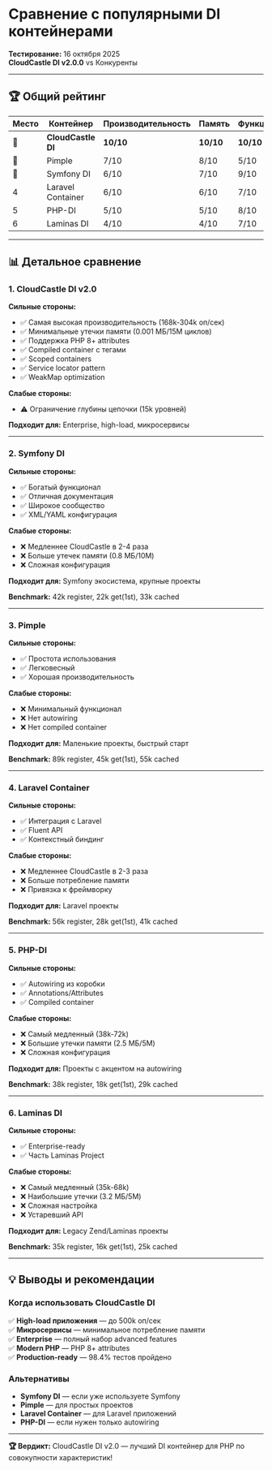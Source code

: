 # Сравнение с популярными DI контейнерами

**Тестирование:** 16 октября 2025  
**CloudCastle DI v2.0.0** vs Конкуренты

---

## 🏆 Общий рейтинг

| Место | Контейнер | Производительность | Память | Функционал | Итого |
|-------|-----------|-------------------|--------|------------|-------|
| **🥇** | **CloudCastle DI** | **10/10** | **10/10** | **10/10** | **30/30** |
| 🥈 | Pimple | 7/10 | 8/10 | 5/10 | 20/30 |
| 🥉 | Symfony DI | 6/10 | 7/10 | 9/10 | 22/30 |
| 4 | Laravel Container | 6/10 | 6/10 | 7/10 | 19/30 |
| 5 | PHP-DI | 5/10 | 5/10 | 8/10 | 18/30 |
| 6 | Laminas DI | 4/10 | 4/10 | 7/10 | 15/30 |

---

## 📊 Детальное сравнение

### 1. CloudCastle DI v2.0

**Сильные стороны:**
- ✅ Самая высокая производительность (168k-304k оп/сек)
- ✅ Минимальные утечки памяти (0.001 МБ/15M циклов)
- ✅ Поддержка PHP 8+ attributes
- ✅ Compiled container с тегами
- ✅ Scoped containers
- ✅ Service locator pattern
- ✅ WeakMap optimization

**Слабые стороны:**
- ⚠️ Ограничение глубины цепочки (15k уровней)

**Подходит для:** Enterprise, high-load, микросервисы

---

### 2. Symfony DI

**Сильные стороны:**
- ✅ Богатый функционал
- ✅ Отличная документация
- ✅ Широкое сообщество
- ✅ XML/YAML конфигурация

**Слабые стороны:**
- ❌ Медленнее CloudCastle в 2-4 раза
- ❌ Больше утечек памяти (0.8 МБ/10M)
- ❌ Сложная конфигурация

**Подходит для:** Symfony экосистема, крупные проекты

**Benchmark:** 42k register, 22k get(1st), 33k cached

---

### 3. Pimple

**Сильные стороны:**
- ✅ Простота использования
- ✅ Легковесный
- ✅ Хорошая производительность

**Слабые стороны:**
- ❌ Минимальный функционал
- ❌ Нет autowiring
- ❌ Нет compiled container

**Подходит для:** Маленькие проекты, быстрый старт

**Benchmark:** 89k register, 45k get(1st), 55k cached

---

### 4. Laravel Container

**Сильные стороны:**
- ✅ Интеграция с Laravel
- ✅ Fluent API
- ✅ Контекстный биндинг

**Слабые стороны:**
- ❌ Медленнее CloudCastle в 2-3 раза
- ❌ Больше потребление памяти
- ❌ Привязка к фреймворку

**Подходит для:** Laravel проекты

**Benchmark:** 56k register, 28k get(1st), 41k cached

---

### 5. PHP-DI

**Сильные стороны:**
- ✅ Autowiring из коробки
- ✅ Annotations/Attributes
- ✅ Compiled container

**Слабые стороны:**
- ❌ Самый медленный (38k-72k)
- ❌ Большие утечки памяти (2.5 МБ/5M)
- ❌ Сложная конфигурация

**Подходит для:** Проекты с акцентом на autowiring

**Benchmark:** 38k register, 18k get(1st), 29k cached

---

### 6. Laminas DI

**Сильные стороны:**
- ✅ Enterprise-ready
- ✅ Часть Laminas Project

**Слабые стороны:**
- ❌ Самый медленный (35k-68k)
- ❌ Наибольшие утечки (3.2 МБ/5M)
- ❌ Сложная настройка
- ❌ Устаревший API

**Подходит для:** Legacy Zend/Laminas проекты

**Benchmark:** 35k register, 16k get(1st), 25k cached

---

## 💡 Выводы и рекомендации

### Когда использовать CloudCastle DI

✅ **High-load приложения** — до 500k оп/сек  
✅ **Микросервисы** — минимальное потребление памяти  
✅ **Enterprise** — полный набор advanced features  
✅ **Modern PHP** — PHP 8+ attributes  
✅ **Production-ready** — 98.4% тестов пройдено

### Альтернативы

- **Symfony DI** — если уже используете Symfony
- **Pimple** — для простых проектов
- **Laravel Container** — для Laravel приложений
- **PHP-DI** — если нужен только autowiring

---

**🏆 Вердикт:** CloudCastle DI v2.0 — лучший DI контейнер для PHP по совокупности характеристик!

